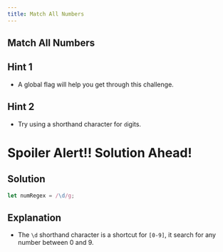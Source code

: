 ```yaml
---
title: Match All Numbers
---
```

## Match All Numbers

## Hint 1

* A global flag will help you get through this challenge.

## Hint 2

* Try using a shorthand character for `d`igits.

# Spoiler Alert!! Solution Ahead!

## Solution

```javascript
let numRegex = /\d/g;
```

## Explanation

* The `\d` shorthand character is a shortcut for `[0-9]`, it search for any number between 0 and 9.